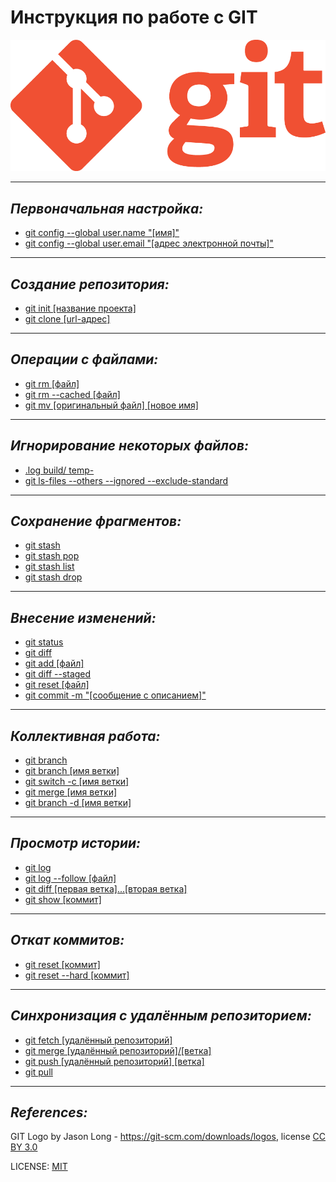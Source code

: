 # Инструкция по работе с GIT

![git-logo](./assets/Git-Logo-1788C.png)

---

## *Первоначальная настройка:*

- [git config --global user.name "[имя]"](./user.name.md)
- [git config --global user.email "[адрес электронной почты]"](./user.email.md)

---

## *Создание репозитория:*

- [git init [название проекта]](./init.md)
- [git clone [url-адрес]](./clone.md)

---

## *Операции с файлами:*

- [git rm [файл]](./rm.md)
- [git rm --cached [файл]](./rmc.md)
- [git mv [оригинальный файл] [новое имя]](./mv.md)

---

## *Игнорирование некоторых файлов:*

-  [.log build/ temp-](./lbt.md)
- [git ls-files --others --ignored --exclude-standard](./ign.md)

---

## *Сохранение фрагментов:*

- [git stash](./stash.md)
- [git stash pop](./stashpop.md)
- [git stash list](./stashlist.md)
- [git stash drop](./stashdrop.md)

---

## *Внесение изменений:*

- [git status](./status.md)
- [git diff](./diff.md)
- [git add [файл]](./add.md)
- [git diff --staged](./diffst.md)
- [git reset [файл]](./reset.md)
- [git commit -m "[сообщение с описанием]"](./commitm.md)

---

## *Коллективная работа:*

- [git branch](./branch.md)
- [git branch [имя ветки]](./branch.name.md)
- [git switch -c [имя ветки]](./switch.md)
- [git merge [имя ветки]](./merge.md)
- [git branch -d [имя ветки]](./branchd.md)

---

## *Просмотр истории:*

- [git log](./log.md)
- [git log --follow [файл]](./log.follow.md)
- [git diff [первая ветка]...[вторая ветка]](./diff2.md)
- [git show [коммит]](./show.md)

---

## *Откат коммитов:*

- [git reset [коммит]](./reset.commit.md)
- [git reset --hard [коммит]](./reset.hard.md)

---

## *Синхронизация с удалённым репозиторием:*

- [git fetch [удалённый репозиторий]](./fetch.md)
- [git merge [удалённый репозиторий]/[ветка]](./merge2.md)
- [git push [удалённый репозиторий] [ветка]](./push.md)
- [git pull](./pull.md)

---
## *References:*

GIT Logo by Jason Long - https://git-scm.com/downloads/logos, license [CC BY 3.0](https://creativecommons.org/licenses/by/3.0/)

LICENSE: [MIT](./license.md)